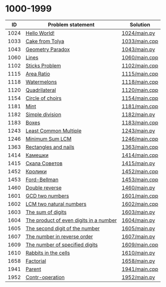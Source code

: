 # 1000-1999


| ID   | Problem statement                                                                  | Solution                       |
|------|------------------------------------------------------------------------------------|--------------------------------|
| 1024 | [Hello World!](https://www.e-olymp.com/en/problems/1024)                           | [1024/main.py](1024/main.py)   |
| 1033 | [Cake from Tolya](https://www.e-olymp.com/en/problems/1033)                        | [1033/main.cpp](1033/main.cpp) |
| 1043 | [Geometry Paradox](https://www.e-olymp.com/en/problems/1043)                       | [1043/main.py](1043/main.py)   |
| 1060 | [Lines](https://www.e-olymp.com/en/problems/1060)                                  | [1060/main.cpp](1060/main.cpp) |
| 1102 | [Sticks Problem](https://www.e-olymp.com/en/problems/1102)                         | [1102/main.cpp](1102/main.cpp) |
| 1115 | [Area Ratio](https://www.e-olymp.com/en/problems/1115)                             | [1115/main.cpp](1115/main.cpp) |
| 1118 | [Watermelons](https://www.e-olymp.com/en/problems/1118)                            | [1118/main.cpp](1118/main.cpp) |
| 1120 | [Quadrilateral](https://www.e-olymp.com/en/problems/1120)                          | [1120/main.cpp](1120/main.cpp) |
| 1154 | [Circle of choirs](https://www.e-olymp.com/en/problems/1154)                       | [1154/main.cpp](1154/main.cpp) |
| 1181 | [Mint](https://www.e-olymp.com/en/problems/1181)                                   | [1181/main.cpp](1181/main.cpp) |
| 1182 | [Simple division](https://www.e-olymp.com/en/problems/1182)                        | [1182/main.py](1182/main.py)   |
| 1183 | [Boxes](https://www.e-olymp.com/en/problems/1183)                                  | [1183/main.cpp](1183/main.cpp) |
| 1243 | [Least Common Multiple](https://www.e-olymp.com/en/problems/1243)                  | [1243/main.py](1243/main.py)   |
| 1246 | [Minimum Sum LCM](https://www.e-olymp.com/en/problems/1246)                        | [1246/main.cpp](1246/main.cpp) |
| 1363 | [Rectangles and nails](https://www.e-olymp.com/en/problems/1363)                   | [1363/main.cpp](1363/main.cpp) |
| 1414 | [Камешки](https://www.e-olymp.com/en/problems/1414)                                | [1414/main.cpp](1414/main.cpp) |
| 1415 | [Скала Советов](https://www.e-olymp.com/en/problems/1415)                          | [1415/main.py](1415/main.py)   |
| 1452 | [Кролики](https://www.e-olymp.com/en/problems/1452)                                | [1452/main.cpp](1452/main.cpp) |
| 1453 | [Ford-Bellman](https://www.e-olymp.com/en/problems/1453)                           | [1453/main.cpp](1453/main.cpp) |
| 1460 | [Double reverse](https://www.e-olymp.com/en/problems/1460)                         | [1460/main.py](1460/main.py)   |
| 1601 | [GCD two numbers](https://www.e-olymp.com/en/problems/1601)                        | [1601/main.cpp](1601/main.cpp) |
| 1602 | [LCM two natural numbers](https://www.e-olymp.com/en/problems/1602)                | [1602/main.cpp](1602/main.cpp) |
| 1603 | [The sum of digits](https://www.e-olymp.com/en/problems/1603)                      | [1603/main.py](1603/main.py)   |
| 1604 | [The product of even digits in a number](https://www.e-olymp.com/en/problems/1604) | [1604/main.py](1604/main.py)   |
| 1605 | [The second digit of the number](https://www.e-olymp.com/en/problems/1605)         | [1605/main.py](1605/main.py)   |
| 1607 | [The number in reverse order](https://www.e-olymp.com/en/problems/1607)            | [1607/main.py](1607/main.py)   |
| 1609 | [The number of specified digits](https://www.e-olymp.com/en/problems/1609)         | [1609/main.cpp](1609/main.cpp) |
| 1610 | [Rabbits in the cells](https://www.e-olymp.com/en/problems/1610)                   | [1610/main.py](1610/main.py)   |
| 1658 | [Factorial](https://www.e-olymp.com/en/problems/1658)                              | [1658/main.py](1658/main.py)   |
| 1941 | [Parent](https://www.e-olymp.com/en/problems/1941)                                 | [1941/main.cpp](1941/main.cpp) |
| 1952 | [Contr-operation](https://www.e-olymp.com/en/problems/1952)                        | [1952/main.py](1952/main.py)   |


